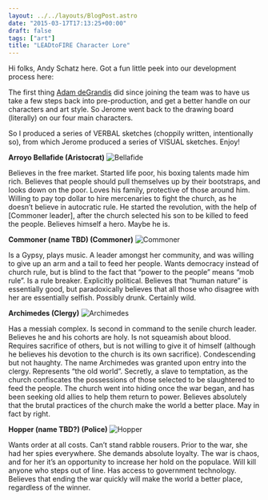 ```yaml
---
layout: ../../layouts/BlogPost.astro
date: "2015-03-17T17:13:25+00:00"
draft: false
tags: ["art"]
title: "LEADtoFIRE Character Lore"
---
```


Hi folks, Andy Schatz here. Got a fun little peek into our development process here:

The first thing [Adam deGrandis](http://blog.pocketwatchgames.com/post/111989150076/bi-weekly-recap-4-first-steps-towards-single) did since joining the team was to have us take a few steps back into pre-production, and get a better handle on our characters and art style. So Jerome went back to the drawing board (literally) on our four main characters.

So I produced a series of VERBAL sketches (choppily written, intentionally so), from which Jerome produced a series of VISUAL sketches. Enjoy!

**Arroyo Bellafide (Aristocrat)**
![Bellafide](http://i.imgur.com/id4Ombc.png)

Believes in the free market. Started life poor, his boxing talents made him rich. Believes that people should pull themselves up by their bootstraps, and looks down on the poor. Loves his family, protective of those around him. Willing to pay top dollar to hire mercenaries to fight the church, as he doesn’t believe in autocratic rule. He started the revolution, with the help of [Commoner leader], after the church selected his son to be killed to feed the people. Believes himself a hero. Maybe he is.

**Commoner (name TBD) (Commoner)**
![Commoner](http://i.imgur.com/R3fGi7G.png)

Is a Gypsy, plays music. A leader amongst her community, and was willing to give up an arm and a tail to feed her people. Wants democracy instead of church rule, but is blind to the fact that “power to the people” means “mob rule”. Is a rule breaker. Explicitly political. Believes that “human nature” is essentially good, but paradoxically believes that all those who disagree with her are essentially selfish. Possibly drunk. Certainly wild.

**Archimedes (Clergy)**
![Archimedes](http://i.imgur.com/RiUEuf3.jpg)

Has a messiah complex. Is second in command to the senile church leader. Believes he and his cohorts are holy. Is not squeamish about blood. Requires sacrifice of others, but is not willing to give it of himself (although he believes his devotion to the church is its own sacrifice). Condescending but not haughty. The name Archimedes was granted upon entry into the clergy. Represents “the old world”. Secretly, a slave to temptation, as the church confiscates the possessions of those selected to be slaughtered to feed the people. The church went into hiding once the war began, and has been seeking old allies to help them return to power. Believes absolutely that the brutal practices of the church make the world a better place. May in fact by right.

**Hopper (name TBD?) (Police)**
![Hopper](http://i.imgur.com/klF191k.jpg)

Wants order at all costs. Can’t stand rabble rousers. Prior to the war, she had her spies everywhere. She demands absolute loyalty. The war is chaos, and for her it’s an opportunity to increase her hold on the populace. Will kill anyone who steps out of line. Has access to government technology. Believes that ending the war quickly will make the world a better place, regardless of the winner.
